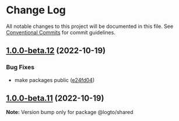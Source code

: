 # Change Log

All notable changes to this project will be documented in this file.
See [Conventional Commits](https://conventionalcommits.org) for commit guidelines.

## [1.0.0-beta.12](https://github.com/logto-io/logto/compare/v1.0.0-beta.11...v1.0.0-beta.12) (2022-10-19)


### Bug Fixes

* make packages public ([e24fd04](https://github.com/logto-io/logto/commit/e24fd0479bc20c92bd38b5e214abe441404ce496))



## [1.0.0-beta.11](https://github.com/logto-io/logto/compare/v1.0.0-beta.10...v1.0.0-beta.11) (2022-10-19)

**Note:** Version bump only for package @logto/shared
